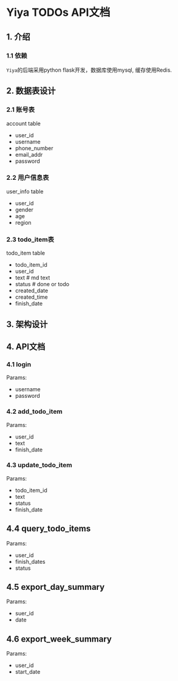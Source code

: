 # Yiya TODOs API文档

## 1. 介绍
### 1.1 依赖
`Yiya`的后端采用python flask开发，数据库使用mysql, 缓存使用Redis.

## 2. 数据表设计
### 2.1 账号表
account table  
- user_id
- username
- phone_number
- email_addr
- password

### 2.2 用户信息表
user_info table
- user_id
- gender
- age
- region

### 2.3 todo_item表
todo_item table
- todo_item_id
- user_id
- text               # md text
- status             # done or todo
- created_date
- created_time
- finish_date

## 3. 架构设计


## 4. API文档
### 4.1 login
Params:
- username
- password

### 4.2 add_todo_item
Params:
- user_id
- text
- finish_date


### 4.3 update_todo_item
Params:
- todo_item_id
- text
- status
- finish_date

## 4.4 query_todo_items
Params:
- user_id
- finish_dates
- status

## 4.5 export_day_summary
Params:
- suer_id
- date

## 4.6 export_week_summary
Params:
- user_id
- start_date
